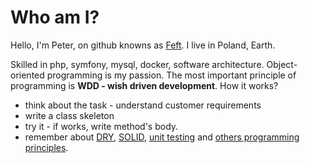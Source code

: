 # Who am I?
Hello, I'm Peter, on github knowns as [Feft](https://github.com/Feft).
I live in Poland, Earth. 

Skilled in php, symfony, mysql, docker, software architecture. Object-oriented programming is my passion. The most important principle of programming is __WDD - wish driven development__. How it works?

* think about the task - understand customer requirements
* write a class skeleton
* try it - if works, write method's body.
* remember about [DRY](https://en.wikipedia.org/wiki/Don%27t_repeat_yourself), [SOLID](https://en.wikipedia.org/wiki/SOLID), [unit testing](https://en.wikipedia.org/wiki/Unit_testing) and [others programming principles](https://en.wikipedia.org/wiki/Category:Programming_principles).

